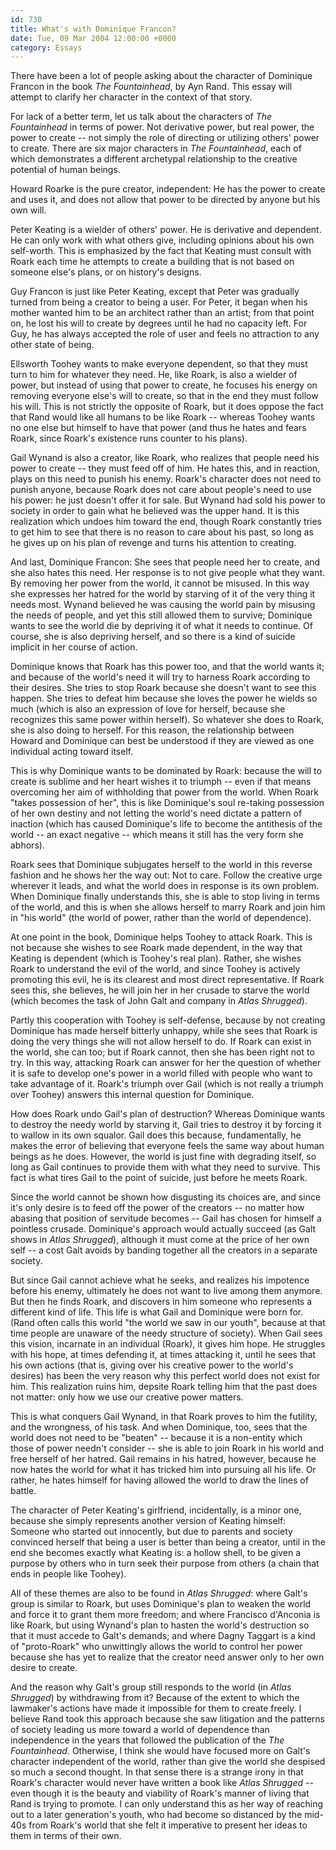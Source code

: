 ```yaml
---
id: 730
title: What's with Dominique Francon?
date: Tue, 09 Mar 2004 12:00:00 +0000
category: Essays
---
```


There have been a lot of people asking about the character of Dominique
Francon in the book *The Fountainhead*, by Ayn Rand.  This essay will
attempt to clarify her character in the context of that story.

For lack of a better term, let us talk about the characters of *The
Fountainhead* in terms of power.  Not derivative power, but real power,
the power to create -- not simply the role of directing or utilizing
others' power to create.  There are six major characters in *The
Fountainhead*, each of which demonstrates a different archetypal
relationship to the creative potential of human beings.

Howard Roarke is the pure creator, independent: He has the power to
create and uses it, and does not allow that power to be directed by
anyone but his own will.

Peter Keating is a wielder of others' power.  He is derivative and
dependent.  He can only work with what others give, including opinions
about his own self-worth.  This is emphasized by the fact that Keating
must consult with Roark each time he attempts to create a building that
is not based on someone else's plans, or on history's designs.

Guy Francon is just like Peter Keating, except that Peter was gradually
turned from being a creator to being a user.  For Peter, it began when
his mother wanted him to be an architect rather than an artist; from
that point on, he lost his will to create by degrees until he had no
capacity left.  For Guy, he has always accepted the role of user and
feels no attraction to any other state of being.

Ellsworth Toohey wants to make everyone dependent, so that they must
turn to him for whatever they need.  He, like Roark, is also a wielder
of power, but instead of using that power to create, he focuses his
energy on removing everyone else's will to create, so that in the end
they must follow his will.  This is not strictly the opposite of Roark,
but it does oppose the fact that Rand would like all humans to be like
Roark -- whereas Toohey wants no one else but himself to have that power
(and thus he hates and fears Roark, since Roark's existence runs counter
to his plans).

Gail Wynand is also a creator, like Roark, who realizes that people need
his power to create -- they must feed off of him.  He hates this, and in
reaction, plays on this need to punish his enemy.  Roark's character
does not need to punish anyone, because Roark does not care about
people's need to use his power: he just doesn't offer it for sale.  But
Wynand had sold his power to society in order to gain what he believed
was the upper hand.  It is this realization which undoes him toward the
end, though Roark constantly tries to get him to see that there is no
reason to care about his past, so long as he gives up on his plan of
revenge and turns his attention to creating.

And last, Dominique Francon: She sees that people need her to create,
and she also hates this need.  Her response is to not give people what
they want.  By removing her power from the world, it cannot be misused.
In this way she expresses her hatred for the world by starving of it of
the very thing it needs most.  Wynand believed he was causing the world
pain by misusing the needs of people, and yet this still allowed them to
survive; Dominique wants to see the world die by depriving it of what it
needs to continue.  Of course, she is also depriving herself, and so
there is a kind of suicide implicit in her course of action.

Dominique knows that Roark has this power too, and that the world wants
it; and because of the world's need it will try to harness Roark
according to their desires.  She tries to stop Roark because she doesn't
want to see this happen.  She tries to defeat him because she loves the
power he wields so much (which is also an expression of love for
herself, because she recognizes this same power within herself).  So
whatever she does to Roark, she is also doing to herself.  For this
reason, the relationship between Howard and Dominique can best be
understood if they are viewed as one individual acting toward itself.

This is why Dominique wants to be dominated by Roark: because the will
to create is sublime and her heart wishes it to triumph -- even if that
means overcoming her aim of withholding that power from the world.  When
Roark "takes possession of her", this is like Dominique's soul re-taking
possession of her own destiny and not letting the world's need dictate a
pattern of inaction (which has caused Dominique's life to become the
antithesis of the world -- an exact negative -- which means it still has
the very form she abhors).

Roark sees that Dominique subjugates herself to the world in this
reverse fashion and he shows her the way out: Not to care.  Follow the
creative urge wherever it leads, and what the world does in response is
its own problem.  When Dominique finally understands this, she is able
to stop living in terms of the world, and this is when she allows
herself to marry Roark and join him in "his world" (the world of power,
rather than the world of dependence).

At one point in the book, Dominique helps Toohey to attack Roark.  This
is not because she wishes to see Roark made dependent, in the way that
Keating is dependent (which is Toohey's real plan).  Rather, she wishes
Roark to understand the evil of the world, and since Toohey is actively
promoting this evil, he is its clearest and most direct representative.
If Roark sees this, she believes, he will join her in her crusade to
starve the world (which becomes the task of John Galt and company in
*Atlas Shrugged*).

Partly this cooperation with Toohey is self-defense, because by not
creating Dominique has made herself bitterly unhappy, while she sees
that Roark is doing the very things she will not allow herself to do.
If Roark can exist in the world, she can too; but if Roark cannot, then
she has been right not to try.  In this way, attacking Roark can answer
for her the question of whether it is safe to develop one's power in a
world filled with people who want to take advantage of it.  Roark's
triumph over Gail (which is not really a triumph over Toohey) answers
this internal question for Dominique.

How does Roark undo Gail's plan of destruction?  Whereas Dominique wants
to destroy the needy world by starving it, Gail tries to destroy it by
forcing it to wallow in its own squalor.  Gail does this because,
fundamentally, he makes the error of believing that everyone feels the
same way about human beings as he does.  However, the world is just fine
with degrading itself, so long as Gail continues to provide them with
what they need to survive.  This fact is what tires Gail to the point of
suicide, just before he meets Roark.

Since the world cannot be shown how disgusting its choices are, and
since it's only desire is to feed off the power of the creators -- no
matter how abasing that position of servitude becomes -- Gail has chosen
for himself a pointless crusade.  Dominique's approach would actually
succeed (as Galt shows in *Atlas Shrugged*), although it must come at the
price of her own self -- a cost Galt avoids by banding together all the
creators in a separate society.

But since Gail cannot achieve what he seeks, and realizes his impotence
before his enemy, ultimately he does not want to live among them
anymore.  But then he finds Roark, and discovers in him someone who
represents a different kind of life.  This life is what Gail and
Dominique were born for.  (Rand often calls this world "the world we saw
in our youth", because at that time people are unaware of the needy
structure of society).  When Gail sees this vision, incarnate in an
individual (Roark), it gives him hope.  He struggles with his hope, at
times defending it, at times attacking it, until he sees that his own
actions (that is, giving over his creative power to the world's desires)
has been the very reason why this perfect world does not exist for him.
This realization ruins him, depsite Roark telling him that the past does
not matter: only how we use our creative power matters.

This is what conquers Gail Wynand, in that Roark proves to him the
futility, and the wrongness, of his task.  And when Dominique, too, sees
that the world does not need to be "beaten" -- because it is a
non-entity which those of power needn't consider -- she is able to join
Roark in his world and free herself of her hatred.  Gail remains in his
hatred, however, because he now hates the world for what it has tricked
him into pursuing all his life.  Or rather, he hates himself for having
allowed the world to draw the lines of battle.

The character of Peter Keating's girlfriend, incidentally, is a minor
one, because she simply represents another version of Keating himself:
Someone who started out innocently, but due to parents and society
convinced herself that being a user is better than being a creator,
until in the end she becomes exactly what Keating is: a hollow shell, to
be given a purpose by others who in turn seek their purpose from others
(a chain that ends in people like Toohey).

All of these themes are also to be found in *Atlas Shrugged*: where Galt's
group is similar to Roark, but uses Dominique's plan to weaken the world
and force it to grant them more freedom; and where Francisco d'Anconia
is like Roark, but using Wynand's plan to hasten the world's destruction
so that it must accede to Galt's demands; and where Dagny Taggart is a
kind of "proto-Roark" who unwittingly allows the world to control her
power because she has yet to realize that the creator need answer only
to her own desire to create.

And the reason why Galt's group still responds to the world (in *Atlas
Shrugged*) by withdrawing from it?  Because of the extent to which the
lawmaker's actions have made it impossible for them to create freely.  I
believe Rand took this approach because she saw litigation and the
patterns of society leading us more toward a world of dependence than
independence in the years that followed the publication of the *The
Fountainhead*.  Otherwise, I think she would have focused more on Galt's
character independent of the world, rather than give the world she
despised so much a second thought.  In that sense there is a strange
irony in that Roark's character would never have written a book like
*Atlas Shrugged* -- even though it is the beauty and viability of Roark's
manner of living that Rand is trying to promote.  I can only understand
this as her way of reaching out to a later generation's youth, who had
become so distanced by the mid-40s from Roark's world that she felt it
imperative to present her ideas to them in terms of their own.


